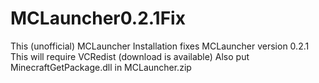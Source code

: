 # MCLauncher0.2.1Fix
This (unofficial) MCLauncher Installation fixes MCLauncher version 0.2.1
This will require VCRedist (download is available)
Also put MinecraftGetPackage.dll in MCLauncher.zip
